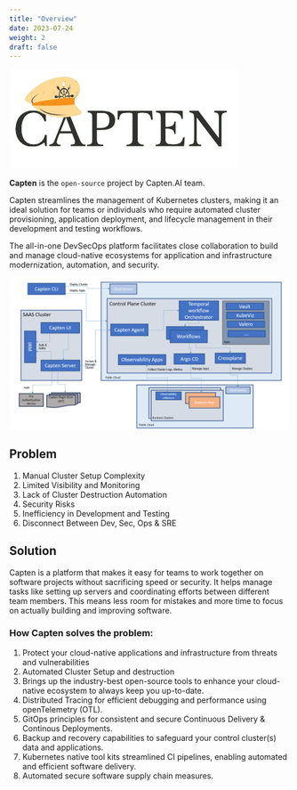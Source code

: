 ```yaml
---
title: "Overview"
date: 2023-07-24
weight: 2
draft: false
---
```



![Capten](./logo.png)

**Capten** is the `open-source` project by Capten.AI team.

Capten streamlines the management of Kubernetes clusters, making it an ideal solution for teams or individuals who require automated cluster provisioning, application deployment, and lifecycle management in their development and testing workflows.

The all-in-one DevSecOps platform facilitates close collaboration to build and manage cloud-native ecosystems for application and infrastructure modernization, automation, and security.

![Capten-Architecture](./Capten.png)

## Problem

1. Manual Cluster Setup Complexity
2. Limited Visibility and Monitoring
3. Lack of Cluster Destruction Automation
4. Security Risks
5. Inefficiency in Development and Testing
6. Disconnect Between Dev, Sec, Ops & SRE


## Solution

Capten is a platform that makes it easy for teams to work together on software projects without sacrificing speed or security. It helps manage tasks like setting up servers and coordinating efforts between different team members. This means less room for mistakes and more time to focus on actually building and improving software.

### How Capten solves the problem:

1. Protect your cloud-native applications and infrastructure from threats and vulnerabilities
2. Automated Cluster Setup and destruction
3. Brings up the industry-best open-source tools to enhance your cloud-native ecosystem to always keep you up-to-date.
4. Distributed Tracing for efficient debugging and performance using openTelemetry (OTL).
5. GitOps principles for consistent and secure Continuous Delivery & Continous Deployments.
6. Backup and recovery capabilities to safeguard your control cluster(s) data and applications.
7. Kubernetes native tool kits streamlined CI pipelines, enabling automated and efficient software delivery.
8. Automated secure software supply chain measures.

